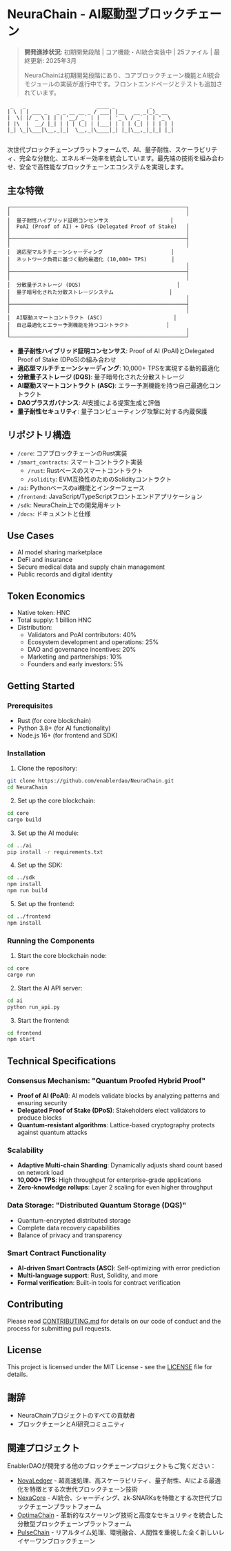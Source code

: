 # NeuraChain - AI駆動型ブロックチェーン

> **開発進捗状況**: 初期開発段階 | コア機能・AI統合実装中 | 25ファイル | 最終更新: 2025年3月
> 
> NeuraChainは初期開発段階にあり、コアブロックチェーン機能とAI統合モジュールの実装が進行中です。フロントエンドページとテストも追加されています。

```
 _   _                       ____ _           _       
| \ | | ___ _   _ _ __ __ _ / ___| |__   __ _(_)_ __  
|  \| |/ _ \ | | | '__/ _` | |   | '_ \ / _` | | '_ \ 
| |\  |  __/ |_| | | | (_| | |___| | | | (_| | | | | |
|_| \_|\___|\__,_|_|  \__,_|\____|_| |_|\__,_|_|_| |_|
                                                      
```

次世代ブロックチェーンプラットフォームで、AI、量子耐性、スケーラビリティ、完全な分散化、エネルギー効率を統合しています。最先端の技術を組み合わせ、安全で高性能なブロックチェーンエコシステムを実現します。

## 主な特徴

```
┌─────────────────────────────────────────────────────────┐
│                                                         │
│  量子耐性ハイブリッド証明コンセンサス                    │
│  PoAI (Proof of AI) + DPoS (Delegated Proof of Stake)   │
│                                                         │
├─────────────────────────────────────────────────────────┤
│                                                         │
│  適応型マルチチェーンシャーディング                      │
│  ネットワーク負荷に基づく動的最適化 (10,000+ TPS)        │
│                                                         │
├─────────────────────────────────────────────────────────┤
│                                                         │
│  分散量子ストレージ (DQS)                               │
│  量子暗号化された分散ストレージシステム                  │
│                                                         │
├─────────────────────────────────────────────────────────┤
│                                                         │
│  AI駆動スマートコントラクト (ASC)                       │
│  自己最適化とエラー予測機能を持つコントラクト            │
│                                                         │
└─────────────────────────────────────────────────────────┘
```

- **量子耐性ハイブリッド証明コンセンサス**: Proof of AI (PoAI)とDelegated Proof of Stake (DPoS)の組み合わせ
- **適応型マルチチェーンシャーディング**: 10,000+ TPSを実現する動的最適化
- **分散量子ストレージ (DQS)**: 量子暗号化された分散ストレージ
- **AI駆動スマートコントラクト (ASC)**: エラー予測機能を持つ自己最適化コントラクト
- **DAOプラスガバナンス**: AI支援による提案生成と評価
- **量子耐性セキュリティ**: 量子コンピューティング攻撃に対する内蔵保護

## リポジトリ構造

- `/core`: コアブロックチェーンのRust実装
- `/smart_contracts`: スマートコントラクト実装
  - `/rust`: Rustベースのスマートコントラクト
  - `/solidity`: EVM互換性のためのSolidityコントラクト
- `/ai`: Pythonベースのai機能とインターフェース
- `/frontend`: JavaScript/TypeScriptフロントエンドアプリケーション
- `/sdk`: NeuraChain上での開発用キット
- `/docs`: ドキュメントと仕様

## Use Cases

- AI model sharing marketplace
- DeFi and insurance
- Secure medical data and supply chain management
- Public records and digital identity

## Token Economics

- Native token: HNC
- Total supply: 1 billion HNC
- Distribution:
  - Validators and PoAI contributors: 40%
  - Ecosystem development and operations: 25%
  - DAO and governance incentives: 20%
  - Marketing and partnerships: 10%
  - Founders and early investors: 5%

## Getting Started

### Prerequisites

- Rust (for core blockchain)
- Python 3.8+ (for AI functionality)
- Node.js 16+ (for frontend and SDK)

### Installation

1. Clone the repository:

```bash
git clone https://github.com/enablerdao/NeuraChain.git
cd NeuraChain
```

2. Set up the core blockchain:

```bash
cd core
cargo build
```

3. Set up the AI module:

```bash
cd ../ai
pip install -r requirements.txt
```

4. Set up the SDK:

```bash
cd ../sdk
npm install
npm run build
```

5. Set up the frontend:

```bash
cd ../frontend
npm install
```

### Running the Components

1. Start the core blockchain node:

```bash
cd core
cargo run
```

2. Start the AI API server:

```bash
cd ai
python run_api.py
```

3. Start the frontend:

```bash
cd frontend
npm start
```

## Technical Specifications

### Consensus Mechanism: "Quantum Proofed Hybrid Proof"

- **Proof of AI (PoAI)**: AI models validate blocks by analyzing patterns and ensuring security
- **Delegated Proof of Stake (DPoS)**: Stakeholders elect validators to produce blocks
- **Quantum-resistant algorithms**: Lattice-based cryptography protects against quantum attacks

### Scalability

- **Adaptive Multi-chain Sharding**: Dynamically adjusts shard count based on network load
- **10,000+ TPS**: High throughput for enterprise-grade applications
- **Zero-knowledge rollups**: Layer 2 scaling for even higher throughput

### Data Storage: "Distributed Quantum Storage (DQS)"

- Quantum-encrypted distributed storage
- Complete data recovery capabilities
- Balance of privacy and transparency

### Smart Contract Functionality

- **AI-driven Smart Contracts (ASC)**: Self-optimizing with error prediction
- **Multi-language support**: Rust, Solidity, and more
- **Formal verification**: Built-in tools for contract verification

## Contributing

Please read [CONTRIBUTING.md](CONTRIBUTING.md) for details on our code of conduct and the process for submitting pull requests.

## License

This project is licensed under the MIT License - see the [LICENSE](LICENSE) file for details.

## 謝辞

- NeuraChainプロジェクトのすべての貢献者
- ブロックチェーンとAI研究コミュニティ

## 関連プロジェクト

EnablerDAOが開発する他のブロックチェーンプロジェクトもご覧ください：

- [NovaLedger](https://github.com/enablerdao/NovaLedger) - 超高速処理、高スケーラビリティ、量子耐性、AIによる最適化を特徴とする次世代ブロックチェーン技術
- [NexaCore](https://github.com/enablerdao/NexaCore) - AI統合、シャーディング、zk-SNARKsを特徴とする次世代ブロックチェーンプラットフォーム
- [OptimaChain](https://github.com/enablerdao/OptimaChain) - 革新的なスケーリング技術と高度なセキュリティを統合した分散型ブロックチェーンプラットフォーム
- [PulseChain](https://github.com/enablerdao/PulseChain) - リアルタイム処理、環境融合、人間性を重視した全く新しいレイヤーワンブロックチェーン